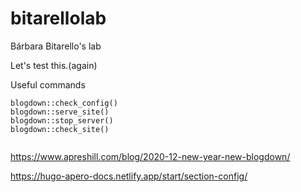 # bitarellolab
Bárbara Bitarello's lab

Let's test this.(again)

Useful commands

```{r}
blogdown::check_config()
blogdown::serve_site()
blogdown::stop_server()
blogdown::check_site()


````
https://www.apreshill.com/blog/2020-12-new-year-new-blogdown/

https://hugo-apero-docs.netlify.app/start/section-config/